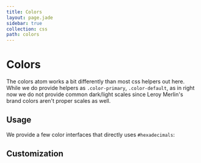 ```yaml
---
title: Colors
layout: page.jade
sidebar: true
collection: css
path: colors
---
```


# Colors
The colors atom works a bit differently than most css helpers out here. While we do provide helpers as `.color-primary`, `.color-default`, as in right now we do not provide common dark/light scales since Leroy Merlin's brand colors aren't proper scales as well.

## Usage
We provide a few color interfaces that directly uses `#hexadecimals`:


<div class="palette">
  <div class="color color-primary-dark"></div>
  <div class="color color-primary"></div>
  <div class="color color-primary-light"></div>
  <div class="color color-primary-lighter"></div>

  <div class="color color-secondary"></div>

  <div class="color color-default-darker"></div>
  <div class="color color-default-dark"></div>
  <div class="color color-default"></div>
  <div class="color color-default-light"></div>
  <div class="color color-default-lighter"></div>

  <div class="color color-white"></div>
  <div class="color color-text"></div>
  <div class="color color-warning"></div>
  <div class="color color-error"></div>
</div>

## Customization
